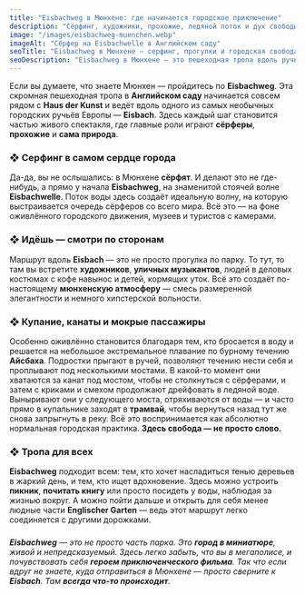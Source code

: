 ```yaml
---
title: "Eisbachweg в Мюнхене: где начинается городское приключение"
description: "Серфинг, художники, прохожие, ледяной поток и дух свободы — всё это на одном из самых необычных городских ручьёв Европы — Eisbachweg в Мюнхене."
image: "/images/eisbachweg-muenchen.webp"
imageAlt: "Сёрфер на Eisbachwelle в Английском саду"
seoTitle: "Eisbachweg в Мюнхене — серфинг, прогулки и городская свобода"
seoDescription: "Eisbachweg в Мюнхене — это пешеходная тропа вдоль ручья Eisbach с серферами, музыкантами, купающимися и пикниками в самом сердце города."
---
```


Если вы думаете, что знаете Мюнхен — пройдитесь по **Eisbachweg**. Эта скромная пешеходная тропа в **Английском саду** начинается совсем рядом с **Haus der Kunst** и ведёт вдоль одного из самых необычных городских ручьёв Европы — **Eisbach**. Здесь каждый шаг становится частью живого спектакля, где главные роли играют **сёрферы**, **прохожие** и **сама природа**.

### ❖ Серфинг в самом сердце города

Да-да, вы не ослышались: в Мюнхене **сёрфят**. И делают это не где-нибудь, а прямо у начала **Eisbachweg**, на знаменитой стоячей волне **Eisbachwelle**. Поток воды здесь создаёт идеальную волну, на которую выстраивается очередь сёрферов со всего мира. Всё это — на фоне оживлённого городского движения, музеев и туристов с камерами.

### ❖ Идёшь — смотри по сторонам

Маршрут вдоль **Eisbach** — это не просто прогулка по парку. То тут, то там вы встретите **художников**, **уличных музыкантов**, людей в деловых костюмах с кофе навынос и детей, кормящих уток. Всё это создаёт по-настоящему **мюнхенскую атмосферу** — смесь размеренной элегантности и немного хипстерской вольности.

### ❖ Купание, канаты и мокрые пассажиры

Особенно оживлённо становится благодаря тем, кто бросается в воду и решается на небольшое экстремальное плавание по бурному течению **Айсбаха**. Подростки прыгают в ручей, позволяют течению нести себя и проплывают под несколькими мостами. В какой-то момент они хватаются за канат под мостом, чтобы не столкнуться с сёрферами, и затем с криками и смехом продолжают дрейфовать в ледяной воде. Выныривают они у следующего моста, отряхиваются от воды — и часто прямо в купальнике заходят в **трамвай**, чтобы вернуться назад тут же снова запрыгнуть в реку. Всё это воспринимается как абсолютно нормальная городская практика. **Здесь свобода — не просто слово.**

### ❖ Тропа для всех

**Eisbachweg** подходит всем: тем, кто хочет насладиться тенью деревьев в жаркий день, и тем, кто ищет вдохновение. Здесь можно устроить **пикник**, **почитать книгу** или просто посидеть у воды, наблюдая за жизнью вокруг. А можно пойти дальше и открыть для себя менее людные части **Englischer Garten** — ведь этот маршрут легко соединяется с другими дорожками.

### 

_**Eisbachweg** — это не просто часть парка. Это **город в миниатюре**, живой и непредсказуемый. Здесь легко забыть, что вы в мегаполисе, и почувствовать себя **героем приключенческого фильма**. Так что если вдруг не знаете, куда отправиться в Мюнхене — просто сверните к **Eisbach**. Там **всегда что-то происходит**._
